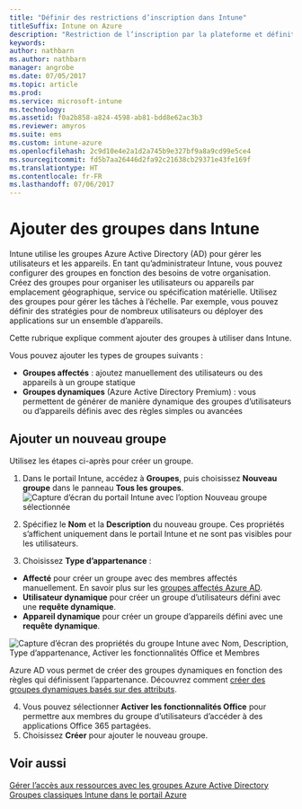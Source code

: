 ```yaml
---
title: "Définir des restrictions d’inscription dans Intune"
titleSuffix: Intune on Azure
description: "Restriction de l’inscription par la plateforme et définition d’une limite d’inscriptions d’appareils dans Intune. \""
keywords: 
author: nathbarn
ms.author: nathbarn
manager: angrobe
ms.date: 07/05/2017
ms.topic: article
ms.prod: 
ms.service: microsoft-intune
ms.technology: 
ms.assetid: f0a2b858-a824-4598-ab81-bdd8e62ac3b3
ms.reviewer: amyros
ms.suite: ems
ms.custom: intune-azure
ms.openlocfilehash: 2c9d10e4e2a1d2a745b9e327bf9a8a9cd99e5ce4
ms.sourcegitcommit: fd5b7aa26446d2fa92c21638cb29371e43fe169f
ms.translationtype: HT
ms.contentlocale: fr-FR
ms.lasthandoff: 07/06/2017
---
```

# <a name="add-groups-in-intune"></a>Ajouter des groupes dans Intune
Intune utilise les groupes Azure Active Directory (AD) pour gérer les utilisateurs et les appareils. En tant qu’administrateur Intune, vous pouvez configurer des groupes en fonction des besoins de votre organisation. Créez des groupes pour organiser les utilisateurs ou appareils par emplacement géographique, service ou spécification matérielle. Utilisez des groupes pour gérer les tâches à l’échelle. Par exemple, vous pouvez définir des stratégies pour de nombreux utilisateurs ou déployer des applications sur un ensemble d’appareils.

Cette rubrique explique comment ajouter des groupes à utiliser dans Intune.

Vous pouvez ajouter les types de groupes suivants :
- **Groupes affectés** : ajoutez manuellement des utilisateurs ou des appareils à un groupe statique
- **Groupes dynamiques** (Azure Active Directory Premium) : vous permettent de générer de manière dynamique des groupes d’utilisateurs ou d’appareils définis avec des règles simples ou avancées

## <a name="add-a-new-group"></a>Ajouter un nouveau groupe

Utilisez les étapes ci-après pour créer un groupe.
1. Dans le portail Intune, accédez à **Groupes**, puis choisissez **Nouveau groupe** dans le panneau **Tous les groupes**.
  ![Capture d’écran du portail Intune avec l’option Nouveau groupe sélectionnée](./media/groups-add-new.png)
2. Spécifiez le **Nom** et la **Description** du nouveau groupe. Ces propriétés s’affichent uniquement dans le portail Intune et ne sont pas visibles pour les utilisateurs.

3. Choisissez **Type d’appartenance** :
  - **Affecté** pour créer un groupe avec des membres affectés manuellement. En savoir plus sur les [groupes affectés Azure AD](https://docs.microsoft.com/azure/active-directory/active-directory-groups-create-azure-portal).
  - **Utilisateur dynamique** pour créer un groupe d’utilisateurs défini avec une **requête dynamique**.
  - **Appareil dynamique** pour créer un groupe d’appareils défini avec une **requête dynamique**.

  ![Capture d’écran des propriétés du groupe Intune avec Nom, Description, Type d’appartenance, Activer les fonctionnalités Office et Membres](./media/groups-add-properties.png)

  Azure AD vous permet de créer des groupes dynamiques en fonction des règles qui définissent l’appartenance. Découvrez comment [créer des groupes dynamiques basés sur des attributs](https://docs.microsoft.com/azure/active-directory/active-directory-groups-dynamic-membership-azure-portal).

4. Vous pouvez sélectionner **Activer les fonctionnalités Office** pour permettre aux membres du groupe d’utilisateurs d’accéder à des applications Office 365 partagées.
5. Choisissez **Créer** pour ajouter le nouveau groupe.

## <a name="see-also"></a>Voir aussi
[Gérer l’accès aux ressources avec les groupes Azure Active Directory](https://docs.microsoft.com/azure/active-directory/active-directory-manage-groups)
[Groupes classiques Intune dans le portail Azure](groups-get-started.md)
